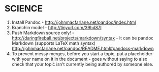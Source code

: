 SCIENCE
=======

1. Install Pandoc - http://johnmacfarlane.net/pandoc/index.html
2. Branchin model - http://tinyurl.com/39hd87l
3. Push Markdown source only! - http://daringfireball.net/projects/markdown/syntax
                              - It can be pandoc Markdown (supports LaTeX math syntax) http://johnmacfarlane.net/pandoc/README.html#pandocs-markdown
4.  To prevent messy merges, before you start a topic, put a placeholder with
    your name on it in the document - goes without saying to also check that
    your topic isn't currently being authored by someone else.
